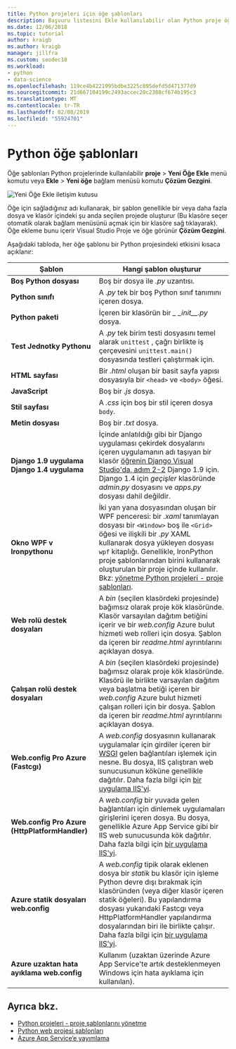 ```yaml
---
title: Python projeleri için öğe şablonları
description: Başvuru listesini Ekle kullanılabilir olan Python proje öğesi şablonları > Visual Studio'da yeni öğe iletişim kutusu.
ms.date: 12/06/2018
ms.topic: tutorial
author: kraigb
ms.author: kraigb
manager: jillfra
ms.custom: seodec18
ms.workload:
- python
- data-science
ms.openlocfilehash: 119ce4b4221995bdbe3225c895defd5d471377d9
ms.sourcegitcommit: 21d667104199c2493accec20c2388cf674b195c3
ms.translationtype: MT
ms.contentlocale: tr-TR
ms.lasthandoff: 02/08/2019
ms.locfileid: "55924701"
---
```

# <a name="python-item-templates"></a>Python öğe şablonları

Öğe şablonları Python projelerinde kullanılabilir **proje** > **Yeni Öğe Ekle** menü komutu veya **Ekle**  >  **Yeni öğe** bağlam menüsü komutu **Çözüm Gezgini**.

![Yeni Öğe Ekle iletişim kutusu](media/project-item-templates.png)

Öğe için sağladığınız adı kullanarak, bir şablon genellikle bir veya daha fazla dosya ve klasör içindeki şu anda seçilen projede oluşturur (Bu klasöre seçer otomatik olarak bağlam menüsünü açmak için bir klasöre sağ tıklayarak). Öğe ekleme bunu içerir Visual Studio Proje ve öğe görünür **Çözüm Gezgini**.

Aşağıdaki tabloda, her öğe şablonu bir Python projesindeki etkisini kısaca açıklanır:

| Şablon | Hangi şablon oluşturur |
| --- | --- |
| **Boş Python dosyası** | Boş bir dosya ile *.py* uzantısı. |
| **Python sınıfı** | A *.py* tek bir boş Python sınıf tanımını içeren dosya. |
| **Python paketi** | İçeren bir klasörün bir  *\_ \_init\_\_.py* dosya. |
| **Test Jednotky Pythonu** | A *.py* tek birim testi dosyasını temel alarak `unittest` , çağrı birlikte iş çerçevesini `unittest.main()` dosyasında testleri çalıştırmak için. |
| **HTML sayfası** | Bir *.html* oluşan bir basit sayfa yapısı dosyasıyla bir `<head>` ve `<body>` öğesi. |
| **JavaScript** | Boş bir *.js* dosya. |
| **Stil sayfası** | A *.css* için boş bir stil içeren dosya `body`. |
| **Metin dosyası** | Boş bir *.txt* dosya. |
| **Django 1.9 uygulama**<br/>**Django 1.4 uygulama** | İçinde anlatıldığı gibi bir Django uygulaması çekirdek dosyalarını içeren uygulamanın adı taşıyan bir klasör [öğrenin Django Visual Studio'da, adım 2-2](learn-django-in-visual-studio-step-02-create-an-app.md#step-2-1-create-an-app-with-a-default-structure) Django 1.9 için. Django 1.4 için *geçişler* klasöründe *admin.py* dosyasını ve *apps.py* dosyası dahil değildir. |
| **Okno WPF v Ironpythonu** | İki yan yana dosyasından oluşan bir WPF penceresi: bir *.xaml* tanımlayan dosyası bir `<Window>` boş ile `<Grid>` öğesi ve ilişkili bir *.py* XAML kullanarak dosya yükleyen dosyası `wpf` kitaplığı. Genellikle, IronPython proje şablonlarından birini kullanarak oluşturulan bir proje içinde kullanılır. Bkz: [yönetme Python projeleri - proje şablonları](managing-python-projects-in-visual-studio.md#project-templates). |
| **Web rolü destek dosyaları** | A *bin* (seçilen klasördeki projesinde) bağımsız olarak proje kök klasöründe. Klasör varsayılan dağıtım betiğini içerir ve bir *web.config* Azure bulut hizmeti web rolleri için dosya. Şablon da içeren bir *readme.html* ayrıntılarını açıklayan dosya. |
| **Çalışan rolü destek dosyaları** | A *bin* (seçilen klasördeki projesinde) bağımsız olarak proje kök klasöründe. Klasörü ile birlikte varsayılan dağıtım veya başlatma betiği içeren bir *web.config* Azure bulut hizmeti çalışan rolleri için bir dosya. Şablon da içeren bir *readme.html* ayrıntılarını açıklayan dosya. |
| **Web.config Pro Azure (Fastcgı)** | A *web.config* dosyasının kullanarak uygulamalar için girdiler içeren bir [WSGI](https://wsgi.readthedocs.io/en/latest/) gelen bağlantıları işlemek için nesne. Bu dosya, IIS çalıştıran web sunucusunun köküne genellikle dağıtılır. Daha fazla bilgi için [bir uygulama IIS'yi](configure-web-apps-for-iis-windows.md). |
| **Web.config Pro Azure (HttpPlatformHandler)** | A *web.config* bir yuvada gelen bağlantıları için dinlemek uygulamaları girişlerini içeren dosya. Bu dosya, genellikle Azure App Service gibi bir IIS web sunucusunda kök dağıtılır. Daha fazla bilgi için [bir uygulama IIS'yi](configure-web-apps-for-iis-windows.md). |
| **Azure statik dosyaları web.config** | A *web.config* tipik olarak eklenen dosya bir *statik* bu klasör için işleme Python devre dışı bırakmak için klasöründen (veya diğer klasör içeren statik öğeleri). Bu yapılandırma dosyası yukarıdaki Fastcgı veya HttpPlatformHandler yapılandırma dosyalarından biri ile birlikte çalışır. Daha fazla bilgi için [bir uygulama IIS'yi](configure-web-apps-for-iis-windows.md). |
| **Azure uzaktan hata ayıklama web.config** | Kullanım (uzaktan üzerinde Azure App Service'te artık desteklenmeyen Windows için hata ayıklama için kullanılan). |

## <a name="see-also"></a>Ayrıca bkz.

- [Python projeleri - proje şablonlarını yönetme](managing-python-projects-in-visual-studio.md#project-templates)
- [Python web projesi şablonları](python-web-application-project-templates.md)
- [Azure App Service’e yayımlama](publishing-python-web-applications-to-azure-from-visual-studio.md)
